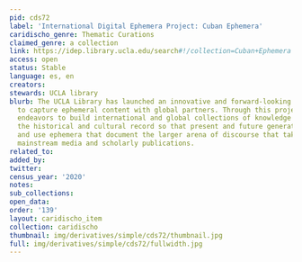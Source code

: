```yaml
---
pid: cds72
label: 'International Digital Ephemera Project: Cuban Ephemera'
caridischo_genre: Thematic Curations
claimed_genre: a collection
link: https://idep.library.ucla.edu/search#!/collection=Cuban+Ephemera
access: open
status: Stable
language: es, en
creators:
stewards: UCLA library
blurb: The UCLA Library has launched an innovative and forward-looking initiative
  to capture ephemeral content with global partners. Through this project, UCLA Library
  endeavors to build international and global collections of knowledge and to preserve
  the historical and cultural record so that present and future generations can access
  and use ephemera that document the larger arena of discourse that takes place alongside
  mainstream media and scholarly publications.
related_to:
added_by:
twitter:
census_year: '2020'
notes:
sub_collections:
open_data:
order: '139'
layout: caridischo_item
collection: caridischo
thumbnail: img/derivatives/simple/cds72/thumbnail.jpg
full: img/derivatives/simple/cds72/fullwidth.jpg
---
```

